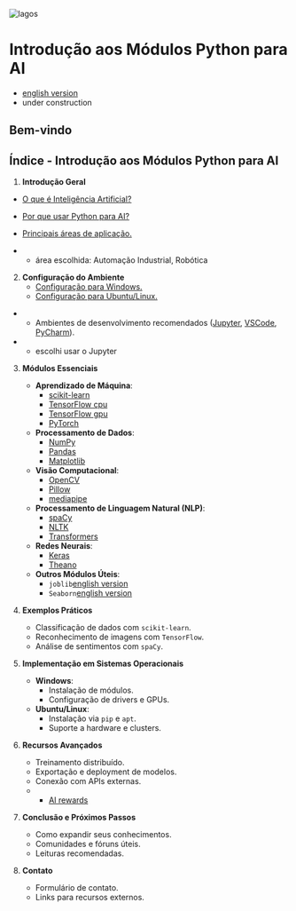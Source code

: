 ![lagos](https://github.com/0joseDark/my-AI-book/blob/main/images/lagos-.jpg)

# Introdução aos Módulos Python para AI
- [english version](https://github.com/0joseDark/my-AI-book/blob/main/doc-en/indice.md)
- under construction
## Bem-vindo

## Índice - Introdução aos Módulos Python para AI

1. **Introdução Geral**

 - [O que é Inteligência Artificial?](https://github.com/0joseDark/my-AI-book/blob/main/doc-2-pt/Intelig%C3%AAncia-Artificial.md)

 - [Por que usar Python para AI?](https://github.com/0joseDark/my-AI-book/blob/main/doc-2-pt/usar-Python.md)

 - [Principais áreas de aplicação.](https://github.com/0joseDark/my-AI-book/blob/main/doc-2-pt/%C3%A1reas-de-aplica%C3%A7%C3%A3o.md)

- - área escolhida: Automação Industrial, Robótica
2. **Configuração do Ambiente**
   - [Configuração para Windows.](https://github.com/0joseDark/my-AI-book/blob/main/doc-2-pt/Windows.md)
   - [Configuração para Ubuntu/Linux.](https://github.com/0joseDark/my-AI-book/blob/main/doc-2-pt/linux.md)
  - - Ambientes de desenvolvimento recomendados ([Jupyter](https://github.com/0joseDark/my-AI-book/blob/main/doc-2-pt/linux.md), [VSCode](https://github.com/0joseDark/my-AI-book/blob/main/doc-2-pt/VSCode.md), [PyCharm](https://github.com/0joseDark/my-AI-book/blob/main/doc-2-pt/PyCharm.md)).
   - - escolhi usar o Jupyter

3. **Módulos Essenciais**
   - **Aprendizado de Máquina**:
     - [scikit-learn](https://github.com/0joseDark/my-AI-book/blob/main/doc-3-pt/scikit-learn.md)
     - [TensorFlow cpu](https://github.com/0joseDark/my-AI-book/blob/main/doc-3-pt/TensorFlow-cpu.md)
     - [TensorFlow gpu](https://github.com/0joseDark/my-AI-book/blob/main/doc-3-pt/TensorFlow-GPU.md)
     - [PyTorch](https://github.com/0joseDark/my-AI-book/blob/main/doc-3-pt/PyTorch.md)
   - **Processamento de Dados**:
     - [NumPy](https://github.com/0joseDark/my-AI-book/blob/main/doc-3-pt/NumPy.md)
     - [Pandas](https://github.com/0joseDark/my-AI-book/blob/main/doc-3-pt/Pandas.md)
     - [Matplotlib](https://github.com/0joseDark/my-AI-book/blob/main/doc-3-pt/Matplotlib.md)
   - **Visão Computacional**:
     - [OpenCV](https://github.com/0joseDark/my-AI-book/blob/main/doc-3-pt/OpenCV.md)
     - [Pillow](https://github.com/0joseDark/my-AI-book/blob/main/doc-3-pt/Pillow.md)
     - [mediapipe](https://github.com/0joseDark/my-AI-book/blob/main/doc-3-pt/MediaPipe.md)
   - **Processamento de Linguagem Natural (NLP)**:
     - [spaCy](https://github.com/0joseDark/my-AI-book/blob/main/doc-3-pt/spaCy.md)
     - [NLTK](https://github.com/0joseDark/my-AI-book/blob/main/doc-3-pt/NLTK.md)
     - [Transformers](https://github.com/0joseDark/my-AI-book/blob/main/doc-3-pt/Transformers.md)
   - **Redes Neurais**:
     - [Keras](https://github.com/0joseDark/my-AI-book/blob/main/doc-3-pt/Keras.md)
     - [Theano](https://github.com/0joseDark/my-AI-book/blob/main/doc-3-pt/Theano.md)
   - **Outros Módulos Úteis**:
     - `joblib`[english version](https://github.com/0joseDark/my-AI-book/blob/main/doc-en/indice.md)
     - `Seaborn`[english version](https://github.com/0joseDark/my-AI-book/blob/main/doc-en/indice.md)

4. **Exemplos Práticos**
   - Classificação de dados com `scikit-learn`.
   - Reconhecimento de imagens com `TensorFlow`.
   - Análise de sentimentos com `spaCy`.

5. **Implementação em Sistemas Operacionais**
   - **Windows**:
     - Instalação de módulos.
     - Configuração de drivers e GPUs.
   - **Ubuntu/Linux**:
     - Instalação via `pip` e `apt`.
     - Suporte a hardware e clusters.

6. **Recursos Avançados**
   - Treinamento distribuído.
   - Exportação e deployment de modelos.
   - Conexão com APIs externas.
   - - [AI rewards](https://theirf.org/wp-content/uploads/2018/09/2018-ai-study-white-paper-part-2.pdf)


7. **Conclusão e Próximos Passos**
   - Como expandir seus conhecimentos.
   - Comunidades e fóruns úteis.
   - Leituras recomendadas.

8. **Contato**
   - Formulário de contato.
   - Links para recursos externos.
